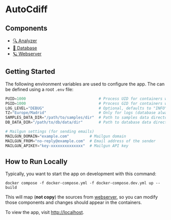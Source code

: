 # AutoCdiff

## Components
- [🔍 Analyzer](./analyzer)
- [💾 Database](./database)
- [🪐 Webserver](./webserver)

## Getting Started
The following environment variables are used to configure the app. The can be defined using a root `.env` file:

```py
PUID=1000                                # Process UID for containers with mounted volumes
PGID=1000                                # Process GID for containers with mounted volumes
LOG_LEVEL="DEBUG"                        # Optional, defaults to "INFO"
TZ="Europe/Madrid"                       # Only for logs (database always stores timestamps in UTC)
SAMPLES_DATA_DIR="/path/to/samples/dir"  # Path to samples data directory (read-write)
DB_DATA_DIR="/path/to/db/data/dir"       # Path to database data directory (read-write)

# Mailgun settings (for sending emails)
MAILGUN_DOMAIN="example.com"         # Mailgun domain
MAILGUN_FROM="no-reply@example.com"  # Email address of the sender
MAILGUN_APIKEY="key-xxxxxxxxxxxxxx"  # Mailgun API key
```

## How to Run Locally
Typically, you want to start the app on development with this command:
```
docker compose -f docker-compose.yml -f docker-compose.dev.yml up --build
```

This will map (**not copy**) the sources from [webserver](./webserver), so you can modify those components and changes
should appear in the containers.

To view the app, visit [http://localhost](http://localhost).
